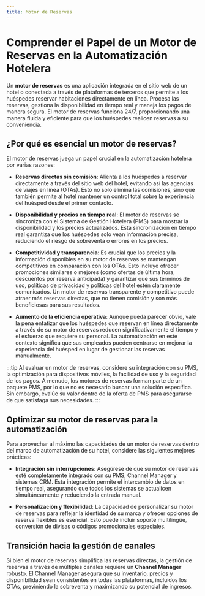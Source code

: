 ```yaml
---
title: Motor de Reservas
---
```


# Comprender el Papel de un Motor de Reservas en la Automatización Hotelera

Un **motor de reservas** es una aplicación integrada en el sitio web de un hotel o conectada a través de plataformas de terceros que permite a los huéspedes reservar habitaciones directamente en línea. Procesa las reservas, gestiona la disponibilidad en tiempo real y maneja los pagos de manera segura. El motor de reservas funciona 24/7, proporcionando una manera fluida y eficiente para que los huéspedes realicen reservas a su conveniencia.

## ¿Por qué es esencial un motor de reservas?

El motor de reservas juega un papel crucial en la automatización hotelera por varias razones:

- **Reservas directas sin comisión**: Alienta a los huéspedes a reservar directamente a través del sitio web del hotel, evitando así las agencias de viajes en línea (OTAs). Esto no solo elimina las comisiones, sino que también permite al hotel mantener un control total sobre la experiencia del huésped desde el primer contacto.

- **Disponibilidad y precios en tiempo real**: El motor de reservas se sincroniza con el Sistema de Gestión Hotelera (PMS) para mostrar la disponibilidad y los precios actualizados. Esta sincronización en tiempo real garantiza que los huéspedes solo vean información precisa, reduciendo el riesgo de sobreventa o errores en los precios.

- **Competitividad y transparencia**: Es crucial que los precios y la información disponibles en su motor de reservas se mantengan competitivos en comparación con los OTAs. Esto incluye ofrecer promociones similares o mejores (como ofertas de última hora, descuentos por reserva anticipada) y garantizar que sus términos de uso, políticas de privacidad y políticas del hotel estén claramente comunicados. Un motor de reservas transparente y competitivo puede atraer más reservas directas, que no tienen comisión y son más beneficiosas para sus resultados.

- **Aumento de la eficiencia operativa**: Aunque pueda parecer obvio, vale la pena enfatizar que los huéspedes que reservan en línea directamente a través de su motor de reservas reducen significativamente el tiempo y el esfuerzo que requiere su personal. La automatización en este contexto significa que sus empleados pueden centrarse en mejorar la experiencia del huésped en lugar de gestionar las reservas manualmente.

:::tip
Al evaluar un motor de reservas, considere su integración con su PMS, la optimización para dispositivos móviles, la facilidad de uso y la seguridad de los pagos. A menudo, los motores de reservas forman parte de un paquete PMS, por lo que no es necesario buscar una solución específica. Sin embargo, evalúe su valor dentro de la oferta de PMS para asegurarse de que satisfaga sus necesidades.
:::

## Optimizar su motor de reservas para la automatización

Para aprovechar al máximo las capacidades de un motor de reservas dentro del marco de automatización de su hotel, considere las siguientes mejores prácticas:

- **Integración sin interrupciones**: Asegúrese de que su motor de reservas esté completamente integrado con su PMS, Channel Manager y sistemas CRM. Esta integración permite el intercambio de datos en tiempo real, asegurando que todos los sistemas se actualicen simultáneamente y reduciendo la entrada manual.

- **Personalización y flexibilidad**: La capacidad de personalizar su motor de reservas para reflejar la identidad de su marca y ofrecer opciones de reserva flexibles es esencial. Esto puede incluir soporte multilingüe, conversión de divisas o códigos promocionales especiales.

## Transición hacia la gestión de canales

Si bien el motor de reservas simplifica las reservas directas, la gestión de reservas a través de múltiples canales requiere un **Channel Manager** robusto. El Channel Manager asegura que su inventario, precios y disponibilidad sean consistentes en todas las plataformas, incluidos los OTAs, previniendo la sobreventa y maximizando su potencial de ingresos.

